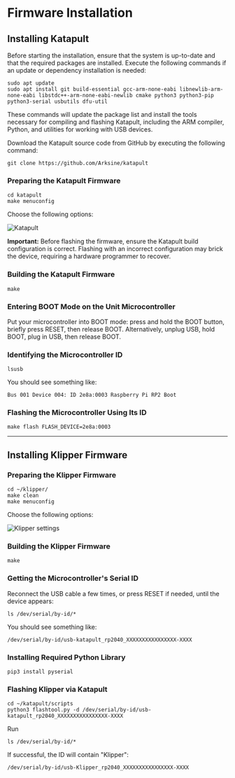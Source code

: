 # Firmware Installation

## Installing Katapult

Before starting the installation, ensure that the system is up-to-date and that the required packages are installed. Execute the following commands if an update or dependency installation is needed:

```
sudo apt update
sudo apt install git build-essential gcc-arm-none-eabi libnewlib-arm-none-eabi libstdc++-arm-none-eabi-newlib cmake python3 python3-pip python3-serial usbutils dfu-util
```

These commands will update the package list and install the tools necessary for compiling and flashing Katapult, including the ARM compiler, Python, and utilities for working with USB devices.

Download the Katapult source code from GitHub by executing the following command:

```
git clone https://github.com/Arksine/katapult
```

### Preparing the Katapult Firmware

```
cd katapult
make menuconfig
```

Choose the following options:

![Katapult](img/011.png)

**Important:** Before flashing the firmware, ensure the Katapult build configuration is correct. Flashing with an incorrect configuration may brick the device, requiring a hardware programmer to recover.

### Building the Katapult Firmware

```
make
```

### Entering BOOT Mode on the Unit Microcontroller

Put your microcontroller into BOOT mode: press and hold the BOOT button, briefly press RESET, then release BOOT. Alternatively, unplug USB, hold BOOT, plug in USB, then release BOOT.

### Identifying the Microcontroller ID

```
lsusb
```

You should see something like:

```
Bus 001 Device 004: ID 2e8a:0003 Raspberry Pi RP2 Boot
```

### Flashing the Microcontroller Using Its ID

```
make flash FLASH_DEVICE=2e8a:0003
```

---

## Installing Klipper Firmware

### Preparing the Klipper Firmware

```
cd ~/klipper/
make clean
make menuconfig
```

Choose the following options:

![Klipper settings](img/016.png)

### Building the Klipper Firmware

```
make
```

### Getting the Microcontroller's Serial ID

Reconnect the USB cable a few times, or press RESET if needed, until the device appears:

```
ls /dev/serial/by-id/*
```

You should see something like:

```
/dev/serial/by-id/usb-katapult_rp2040_XXXXXXXXXXXXXXXX-XXXX
```

### Installing Required Python Library

```
pip3 install pyserial
```

### Flashing Klipper via Katapult

```
cd ~/katapult/scripts
python3 flashtool.py -d /dev/serial/by-id/usb-katapult_rp2040_XXXXXXXXXXXXXXXX-XXXX
```

Run

```
ls /dev/serial/by-id/*
```

If successful, the ID will contain "Klipper":

```
/dev/serial/by-id/usb-Klipper_rp2040_XXXXXXXXXXXXXXXX-XXXX
```
